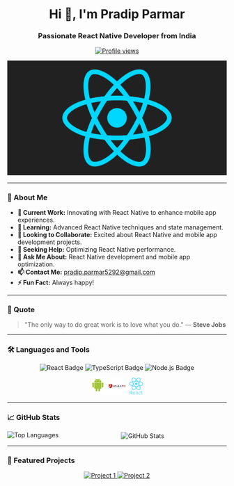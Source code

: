 <h1 align="center">Hi 👋, I'm Pradip Parmar</h1>
<h3 align="center">Passionate React Native Developer from India</h3>

<p align="center">
  <a href="https://github.com/pradipparmar5292">
    <img src="https://komarev.com/ghpvc/?username=pradipparmar5292&label=Profile%20views&color=0e75b6&style=flat" alt="Profile views"/>
  </a>
</p>

<p align="center">
  <a href="https://github.com/pradipparmar5292/pradipparmar5292/blob/main/react-native.gif" target="_blank" rel="noopener noreferrer">
    <img src="https://github.com/pradipparmar5292/pradipparmar5292/blob/main/react-native.gif" alt="React Native" style="max-width: 100%; display: inline-block;" />
  </a>
</p>

---

### 🌟 About Me


- **🔭 Current Work:** Innovating with React Native to enhance mobile app experiences.
- **🌱 Learning:** Advanced React Native techniques and state management.
- **👯 Looking to Collaborate:** Excited about React Native and mobile app development projects.
- **🤝 Seeking Help:** Optimizing React Native performance.
- **💬 Ask Me About:** React Native development and mobile app optimization.
- **📫 Contact Me:** [pradip.parmar5292@gmail.com](mailto:pradip.parmar5292@gmail.com)
- **⚡ Fun Fact:** Always happy!
---

### 📜 Quote

> "The only way to do great work is to love what you do." — **Steve Jobs**

---

### 🛠️ Languages and Tools

<p align="center">
  <!-- Add badges for languages and tools -->
  <img src="https://img.shields.io/badge/React-61DAFB?style=for-the-badge&logo=react&logoColor=black" alt="React Badge" />
  <img src="https://img.shields.io/badge/TypeScript-3178C6?style=for-the-badge&logo=typescript&logoColor=white" alt="TypeScript Badge" />
  <img src="https://img.shields.io/badge/Node.js-339933?style=for-the-badge&logo=node.js&logoColor=white" alt="Node.js Badge" />
  <!-- Add more badges as needed -->
</p>

<p align="center">
  <!-- Languages and tools icons -->
  <a href="https://developer.android.com" target="_blank" rel="noreferrer"><img src="https://raw.githubusercontent.com/devicons/devicon/master/icons/android/android-original-wordmark.svg" alt="android" width="40" height="40"/></a>
  <a href="https://angular.io" target="_blank" rel="noreferrer"><img src="https://raw.githubusercontent.com/devicons/devicon/master/icons/angularjs/angularjs-original-wordmark.svg" alt="angularjs" width="40" height="40"/></a>
  <a href="https://reactjs.org/" target="_blank" rel="noreferrer"><img src="https://raw.githubusercontent.com/devicons/devicon/master/icons/react/react-original-wordmark.svg" alt="react" width="40" height="40"/></a>
  <!-- Add more icons as needed -->
</p>

---

### 📈 GitHub Stats

<p align="center">
  <img align="left" src="https://github-readme-stats.vercel.app/api/top-langs?username=pradipparmar5292&show_icons=true&locale=en&layout=compact" alt="Top Languages"/>
  <img align="center" src="https://github-readme-stats.vercel.app/api?username=pradipparmar5292&show_icons=true&locale=en" alt="GitHub Stats"/>
</p>

---

### 🚀 Featured Projects

<p align="center">
  <a href="https://github.com/pradipparmar5292/your-project-1">
    <img src="https://img.shields.io/badge/Project%201-Project%20Title-brightgreen" alt="Project 1"/>
  </a>
  <a href="https://github.com/pradipparmar5292/your-project-2">
    <img src="https://img.shields.io/badge/Project%202-Project%20Title-blue" alt="Project 2"/>
  </a>
  <!-- Add more featured projects as needed -->
</p>
